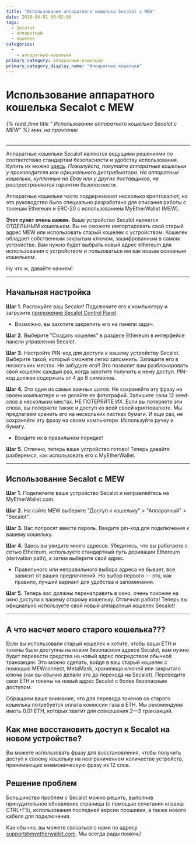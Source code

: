 ```yaml
---
title: "Использование аппаратного кошелька Secalot с MEW"
date: 2018-06-01 00:02:00
tags:
  - Secalot
  - аппаратный
  - кошелек
categories:
  - 
    - аппаратные-кошельки
primary_category: аппаратные-кошельки
primary_category_display_name: "Аппаратные кошельки"
---
```


# __Использование аппаратного кошелька Secalot с MEW__
###### {% read_time title " Использование аппаратного кошелька Secalot с MEW" %} мин. на прочтение
***

Аппаратные кошельки Secalot являются ведущими решениями по соответствию стандартам безопасности и удобству использования. Купить их можно [здесь](https://www.secalot.com/product/secalot-dongle/). *Пожалуйста, покупайте аппаратные кошельки у производителя или официального дистрибьютора. На аппаратные кошельки, купленные на Ebay или у других поставщиков, не распространяются гарантии безопасности.*

Аппаратные кошельки часто поддерживают несколько криптовалют, но это руководство было специально разработано для описания работы с токенам Ethereum и ERC-20 с использованием MyEtherWallet (MEW).

**Этот пункт очень важен.** Ваше устройство Secalot является ОТДЕЛЬНЫМ кошельком. Вы не сможете импортировать свой старый адрес MEW или использовать старый кошелек с устройством. Кошелек обладает собственным закрытым ключом, зашифрованным в самом устройстве. Вам нужно будет выбрать новый адрес ethereum для использования с устройством и пользоваться им как новым основным кошельком.

Ну что ж, давайте начнем!

***

## __Начальная настройка__

**Шаг 1.** Распакуйте ваш Secalot! Подключите его к компьютеру и загрузите [приложение Secalot Control Panel](https://www.secalot.com/downloads/).
* Возможно, вы захотите закрепить его на панели задач.

**Шаг 2.** Выберите "Создать кошелек" в разделе Ethereum в интерфейсе панели управления Secalot.

**Шаг 3.** Настройте PIN-код для доступа к вашему устройству Secalot. Выберите такой, который сможете легко запомнить. Запишите его в нескольких местах. Не забудьте его!! Это позволит вам разблокировать свой кошелек каждый раз, когда захотите получить к нему доступ. PIN-код должен содержать от 4 до 8 символов.

**Шаг 4.** Это один из самых важных шагов. Не сохраняйте эту фразу на своем компьютере и не делайте ее фотографий. Запишите свои 12 seed-слов в нескольких местах. НЕ ПОТЕРЯЙТЕ ИХ. Если вы потеряете эти слова, вы потеряете также и доступ ко всей своей криптовалюте. Мы предлагаем хранить его на нескольких листках бумаги. И еще раз, не сохраняйте эту фразу на своем компьютере. Используйте ручку и бумагу.
* Вводите их в правильном порядке!

**Шаг 5.** Отлично, теперь ваше устройство готово! Теперь давайте разберемся, как использовать его с MyEtherWallet.

***

## __Использование Secalot с MEW__

**Шаг 1.** Подключите ваше устройство Secalot и направляйтесь на MyEtherWallet.com.

**Шаг 2.** На сайте MEW выберите "Доступ к кошельку" > "Аппаратный" > "Secalot".

**Шаг 3.** Вас попросят ввести пароль. Введите pin-код для подключения к вашему кошельку.

**Шаг 4.** Здесь вы увидите много адресов. Убедитесь, что вы работаете с сетью Ethereum, используете стандартный путь деривации Ethereum (derivation path), а затем выберите свой адрес.
* Правильного или неправильного выбора адреса не бывает, все зависит от ваших предпочтений. Но выбор первого — это, как правило, лучший вариант для удобства и запоминания.

**Шаг 5.** Теперь вас должны перенаправить в окно, очень похожее на окно доступа к вашему старому кошельку. Отличная работа! Теперь вы официально используете свой новый аппаратный кошелек Secalot!

***

## __А что насчет моего старого кошелька???__

Если вы использовали старый кошелек и хотите, чтобы ваши ETH и токены были доступны на новом безопасном адресе Secalot, вам нужно будет перевести средства на новый адрес посредством обычной транзакции. Это можно сделать, войдя в ваш старый кошелек с помощью MEWconnect, MetaMask, хранилища ключей или закрытого ключа (как вы обычно делали это до перехода на Secalot). Переведите свои ETH и токены на новый адрес Secalot с более безопасным доступом.

Обращаем ваше внимание, что для перевода токенов со старого кошелька потребуется оплата комиссии газа в ETH. Мы рекомендуем иметь 0.01 ETH, которых хватит для совершения 2—3 транзакций.

## __Как мне восстановить доступ к Secalot на новом устройстве?__

Вы можете использовать фразу для восстановления, чтобы получить доступ к своему кошельку на неограниченном количестве устройств, принимающих мнемоническую фразу из 12 слов.

## __Решение проблем__

Большинство проблем с Secalot можно решить, выполнив принудительное обновление страницы (с помощью сочетания клавиш CTRL+F5), использования последней версии прошивки, а также нового кабеля для подключения.

Как обычно, вы можете связаться с нами по адресу support@myetherwallet.com. Мы всегда рады помочь!